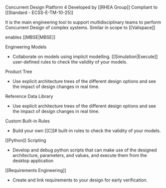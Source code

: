 Concurrent Design Platform 4
Developed by [[RHEA Group]]
Compliant to [[Standard - ECSS-E-TM-10-25]]

It is the main engineering tool to support multidisciplinary teams to perform Concurrent Design of complex systems.
Similar in scope to [[Valispace]]

enables [[MBSE|MBSE]]


Engineering Models
 - Collaborate on models using implicit modelling. [[Simulation|Execute]] user-defined rules to check the validity of your models. 

Product Tree
 - Use explicit architecture trees of the different design options and see the impact of design changes in real time.

Reference Data Library
 - Use explicit architecture trees of the different design options and see the impact of design changes in real time.

Custom Built-in Rules
 - Build your own [[C]]# built-in rules to check the validity of your models.

[[Python]] Scripting
 - Develop and debug python scripts that can make use of the designed architecture, parameters, and values, and execute them from the desktop application

[[Requirements Engineering]]
 - Create and link requirements to your design for early verification.